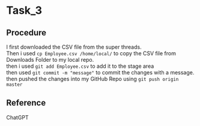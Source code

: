 # Task_3

## Procedure
I first downloaded the CSV file from the super threads.<br> Then i used 
`cp Employee.csv /home/local/` to copy the CSV file from Downloads 
Folder to my local repo.<br>
then i used `git add Employee.csv` to add it to the stage area<br>
then used `git commit -m "message"` to commit the changes with a message.<br>
then pushed the changes into my GitHub Repo using `git push origin master`<br>

## Reference
 ChatGPT
